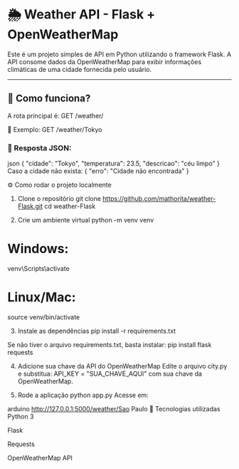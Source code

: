 # 🌦 Weather API - Flask + OpenWeatherMap

Este é um projeto simples de API em Python utilizando o framework Flask. A API consome dados da OpenWeatherMap para exibir informações climáticas de uma cidade fornecida pelo usuário.

---

## 🚀 Como funciona?

A rota principal é:
GET /weather/<cidade>

🔎 Exemplo:
GET /weather/Tokyo

### 🔁 Resposta JSON:
json
{
  "cidade": "Tokyo",
  "temperatura": 23.5,
  "descricao": "céu limpo"
}
Caso a cidade não exista:
{
  "erro": "Cidade não encontrada"
}

⚙️ Como rodar o projeto localmente
1. Clone o repositório
git clone https://github.com/mathorita/weather-Flask.git
cd weather-Flask

3. Crie um ambiente virtual
python -m venv venv

# Windows:
venv\Scripts\activate
# Linux/Mac:
source venv/bin/activate

3. Instale as dependências
pip install -r requirements.txt

Se não tiver o arquivo requirements.txt, basta instalar:
pip install flask requests

4. Adicione sua chave da API do OpenWeatherMap
Edite o arquivo city.py e substitua:
API_KEY = "SUA_CHAVE_AQUI"
com sua chave da OpenWeatherMap.

5. Rode a aplicação
python app.py
Acesse em:

arduino
http://127.0.0.1:5000/weather/Sao Paulo
🧠 Tecnologias utilizadas
Python 3

Flask

Requests

OpenWeatherMap API

